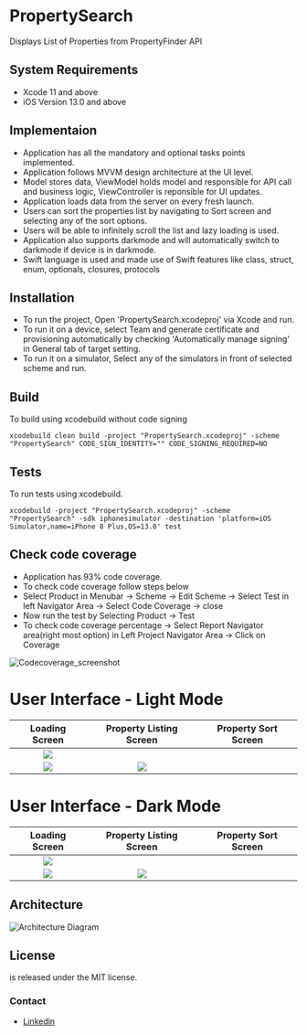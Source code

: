 # PropertySearch


Displays List of Properties from PropertyFinder API

## System Requirements
- Xcode 11 and above
- iOS Version 13.0 and above

## Implementaion

- Application has all the mandatory and optional tasks points implemented.
- Application follows MVVM design architecture at the UI level.
- Model stores data, ViewModel holds model and responsible for API call and business logic, ViewController is reponsible for UI updates.
- Application loads data from the server on every fresh launch.
- Users can sort the properties list by navigating to Sort screen and selecting any of the sort options.
- Users will be able to infinitely scroll the list and lazy loading is used.
- Application also supports darkmode and will automatically switch to darkmode if device is in darkmode.
- Swift language is used and made use of Swift features like class, struct, enum, optionals, closures, protocols

## Installation

- To run the project, Open 'PropertySearch.xcodeproj' via Xcode and run.
- To run it on a device, select Team and generate certificate and provisioning automatically by checking 'Automatically manage signing' in General tab of target setting.
- To run it on a simulator, Select any of the simulators in front of selected scheme and run.

## Build

To build using xcodebuild without code signing
```
xcodebuild clean build -project "PropertySearch.xcodeproj" -scheme "PropertySearch" CODE_SIGN_IDENTITY="" CODE_SIGNING_REQUIRED=NO
```

## Tests

To run tests using xcodebuild.
```
xcodebuild -project "PropertySearch.xcodeproj" -scheme "PropertySearch" -sdk iphonesimulator -destination 'platform=iOS Simulator,name=iPhone 8 Plus,OS=13.0' test
```

## Check code coverage

- Application has 93% code coverage.
- To check code coverage follow steps below
- Select Product in Menubar -> Scheme -> Edit Scheme -> Select Test in left Navigator Area -> Select Code Coverage -> close
- Now run the test by Selecting Product -> Test
-  To check code coverage percentage -> Select Report Navigator area(right most option) in Left Project Navigator Area -> Click on Coverage

![Codecoverage_screenshot](https://github.com/mohammed-shakeer/PropertySearch/blob/main/ReferenceImages/CodeCoverage.png)

# User Interface - Light Mode

 Loading Screen          | Property Listing Screen             |  Property Sort Screen
:-------------------------:|:-------------------------:|:-------------------------:
![](https://github.com/mohammed-shakeer/PropertySearch/blob/main/ReferenceImages/Skeleton.png)  | 
![](https://github.com/mohammed-shakeer/PropertySearch/blob/main/ReferenceImages/List.png)  |  ![](https://github.com/mohammed-shakeer/PropertySearch/blob/main/ReferenceImages/Sort.png)

# User Interface - Dark Mode

Loading Screen          | Property Listing Screen             |  Property Sort Screen
:-------------------------:|:-------------------------:|:-------------------------:
![](https://github.com/mohammed-shakeer/PropertySearch/blob/main/ReferenceImages/Skeleton-Dark.png)  | 
![](https://github.com/mohammed-shakeer/PropertySearch/blob/main/ReferenceImages/List-Dark.png)  |  ![](https://github.com/mohammed-shakeer/PropertySearch/blob/main/ReferenceImages/Sort-Dark.png)

## Architecture

![Architecture Diagram](https://github.com/mohammed-shakeer/PropertySearch/blob/main/ReferenceImages/Architecture.png)

## License

is released under the MIT license.

### Contact
* [Linkedin](https://www.linkedin.com/in/mohammed-shakeer-2073ab68/)

